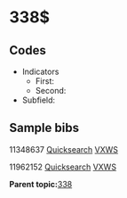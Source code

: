 # 338$

## Codes

-   Indicators
    -   First:
    -   Second:
-   Subfield:

## Sample bibs

11348637 [Quicksearch](https://search.library.yale.edu/catalog/11348637) [VXWS](http://prodorbis.library.yale.edu:7014/vxws/GetHoldingsService?bibId=11348637)

11962152 [Quicksearch](https://search.library.yale.edu/catalog/11962152) [VXWS](http://prodorbis.library.yale.edu:7014/vxws/GetHoldingsService?bibId=11962152)

**Parent topic:**[338](../../tags/338/338.md)

